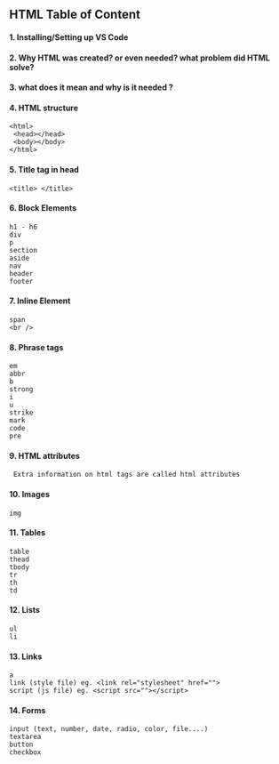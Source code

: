## HTML Table of Content

#### 1. Installing/Setting up VS Code

#### 2. Why HTML was created? or even needed? what problem did HTML solve?

#### 3. <!DOCTYPE html> what does it mean and why is it needed ?

#### 4. HTML structure

```
<html>
 <head></head>
 <body></body>
</html>
```

#### 5. Title tag in head

```
<title> </title>
```

#### 6. Block Elements

```
h1 - h6
div
p
section
aside
nav
header
footer
```

#### 7. Inline Element

```
span
<br />
```

#### 8. Phrase tags

```
em
abbr
b
strong
i
u
strike
mark
code
pre
```

#### 9. HTML attributes

```
 Extra information on html tags are called html attributes
```

#### 10. Images

```
img
```

#### 11. Tables

```
table
thead
tbody
tr
th
td
```

#### 12. Lists

```
ul
li
```

#### 13. Links

```
a
link (style file) eg. <link rel="stylesheet" href="">
script (js file) eg. <script src=""></script>
```

#### 14. Forms

```
input (text, number, date, radio, color, file....)
textarea
button
checkbox
```
